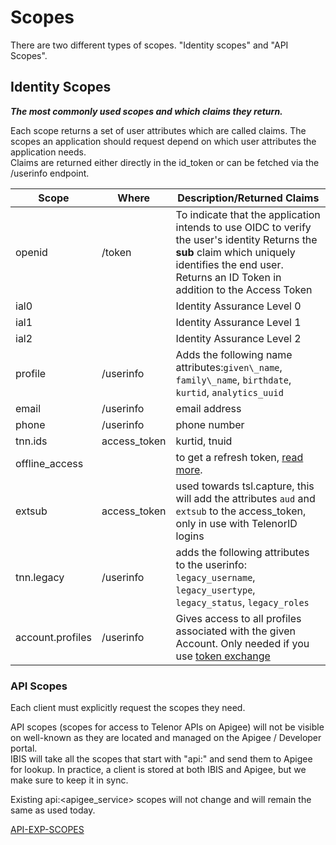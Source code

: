 # Scopes

There are two different types of scopes. "Identity scopes" and "API Scopes".

## Identity Scopes

_**The most commonly used scopes and which claims they return.**_

Each scope returns a set of user attributes which are called claims. The scopes an application should request depend on which user attributes the application needs.  
Claims are returned either directly in the id\_token or can be fetched via the /userinfo endpoint.  

| Scope             | Where         | Description/Returned Claims   |
| ----------------- | ------------- | ----------------------------- |
| openid            |  /token       | To indicate that the application intends to use OIDC to verify the user's identity Returns the **sub** claim which uniquely identifies the end user. Returns an ID Token in addition to the Access Token |   
| ial0              |               | Identity Assurance Level 0    |
| ial1              |               | Identity Assurance Level 1    |
| ial2              |               | Identity Assurance Level 2    |
| profile           | /userinfo     | Adds the following name attributes:```given\_name```, ```family\_name```, ```birthdate```, ```kurtid```, ```analytics_uuid``` |
| email             | /userinfo     | email address                 |
| phone             | /userinfo     | phone number                  |
| tnn.ids           | access\_token | kurtid, tnuid                 |
| offline\_access   |               | to get a refresh token, [read more](TelenorID_Plus_-_token_refresh.md).       |
| extsub            | access\_token | used towards tsl.capture, this will add the attributes ```aud``` and ```extsub``` to the access\_token, only in use with TelenorID logins  |
| tnn.legacy        | /userinfo     | adds the following attributes to the userinfo: ```legacy_username```, ```legacy_usertype```, ```legacy_status```, ```legacy_roles``` |
| account.profiles  | /userinfo     | Gives access to all profiles associated with the given Account. Only needed if you use [token exchange](TelenorID_Plus_-_token_exchange.md) |

### API Scopes

Each client must explicitly request the scopes they need.

API scopes (scopes for access to Telenor APIs on Apigee) will not be visible on well-known as they are located and managed on the Apigee / Developer portal.  
IBIS will take all the scopes that start with "api:" and send them to Apigee for lookup. 
In practice, a client is stored at both IBIS and Apigee, but we make sure to keep it in sync.

Existing api:<apigee\_service> scopes will not change and will remain the same as used today.

[API-EXP-SCOPES](https://prima.corp.telenor.no/confluence/display/APICOUNCIL/API-EXP-SCOPES)